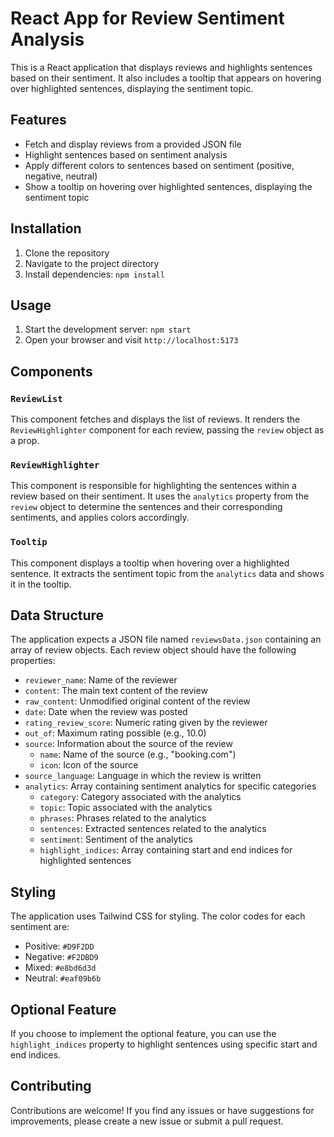 # React App for Review Sentiment Analysis

This is a React application that displays reviews and highlights sentences based on their sentiment. It also includes a tooltip that appears on hovering over highlighted sentences, displaying the sentiment topic.

## Features

- Fetch and display reviews from a provided JSON file
- Highlight sentences based on sentiment analysis
- Apply different colors to sentences based on sentiment (positive, negative, neutral)
- Show a tooltip on hovering over highlighted sentences, displaying the sentiment topic

## Installation

1. Clone the repository
2. Navigate to the project directory
3. Install dependencies: `npm install`

## Usage

1. Start the development server: `npm start`
2. Open your browser and visit `http://localhost:5173`

## Components

### `ReviewList`

This component fetches and displays the list of reviews. It renders the `ReviewHighlighter` component for each review, passing the `review` object as a prop.

### `ReviewHighlighter`

This component is responsible for highlighting the sentences within a review based on their sentiment. It uses the `analytics` property from the `review` object to determine the sentences and their corresponding sentiments, and applies colors accordingly.

### `Tooltip`

This component displays a tooltip when hovering over a highlighted sentence. It extracts the sentiment topic from the `analytics` data and shows it in the tooltip.

## Data Structure

The application expects a JSON file named `reviewsData.json` containing an array of review objects. Each review object should have the following properties:

- `reviewer_name`: Name of the reviewer
- `content`: The main text content of the review
- `raw_content`: Unmodified original content of the review
- `date`: Date when the review was posted
- `rating_review_score`: Numeric rating given by the reviewer
- `out_of`: Maximum rating possible (e.g., 10.0)
- `source`: Information about the source of the review
  - `name`: Name of the source (e.g., "booking.com")
  - `icon`: Icon of the source
- `source_language`: Language in which the review is written
- `analytics`: Array containing sentiment analytics for specific categories
  - `category`: Category associated with the analytics
  - `topic`: Topic associated with the analytics
  - `phrases`: Phrases related to the analytics
  - `sentences`: Extracted sentences related to the analytics
  - `sentiment`: Sentiment of the analytics
  - `highlight_indices`: Array containing start and end indices for highlighted sentences

## Styling

The application uses Tailwind CSS for styling. The color codes for each sentiment are:

- Positive: `#D9F2DD`
- Negative: `#F2DBD9`
- Mixed: `#e8bd6d3d`
- Neutral: `#eaf09b6b`

## Optional Feature

If you choose to implement the optional feature, you can use the `highlight_indices` property to highlight sentences using specific start and end indices.

## Contributing

Contributions are welcome! If you find any issues or have suggestions for improvements, please create a new issue or submit a pull request.
